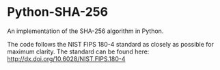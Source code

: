 # Python-SHA-256
An implementation of the SHA-256 algorithm in Python.

The code follows the NIST FIPS 180-4 standard as closely as possible for maximum clarity. The standard can be found here: http://dx.doi.org/10.6028/NIST.FIPS.180-4
